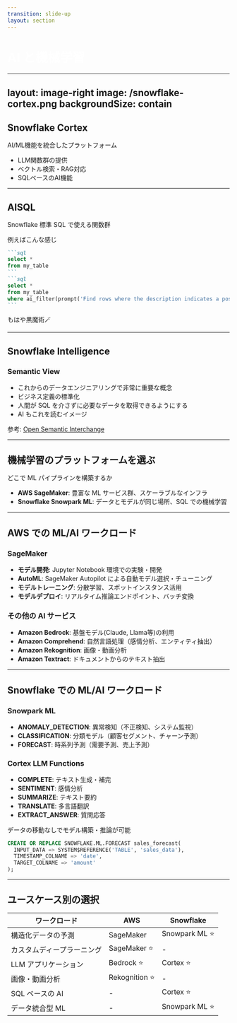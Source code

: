 ```yaml
---
transition: slide-up
layout: section
---
```


# AI と機械学習

<style>
h1 {
    color: #ffffff;
}
</style>

---
layout: image-right
image: /snowflake-cortex.png
backgroundSize: contain
---

## Snowflake Cortex

AI/ML機能を統合したプラットフォーム

- LLM関数群の提供
- ベクトル検索・RAG対応
- SQLベースのAI機能

---

## AISQL

Snowflake 標準 SQL で使える関数群

例えばこんな感じ

````md magic-move
```sql
select *
from my_table
```
```sql
select *
from my_table
where ai_filter(prompt('Find rows where the description indicates a positive sentiment'))
```
````

<v-click>
もはや黒魔術🪄
</v-click>

---

## Snowflake Intelligence

### Semantic View

- これからのデータエンジニアリングで非常に重要な概念
- ビジネス定義の標準化
- 人間が SQL を介さずに必要なデータを取得できるようにする
- AI もこれを読むイメージ

<div v-click class="mt-4">
参考: <a href="https://www.snowflake.com/ja/blog/open-semantic-interchange-ai-standard/" target="_blank">Open Semantic Interchange</a>
</div>

<style>
h2 {
    margin-bottom: 1rem;
}
h3 {
    margin-bottom: 1rem;
}
</style>

---

## 機械学習のプラットフォームを選ぶ

どこで ML パイプラインを構築するか

- **AWS SageMaker**: 豊富な ML サービス群、スケーラブルなインフラ
- **Snowflake Snowpark ML**: データとモデルが同じ場所、SQL での機械学習

---

## AWS での ML/AI ワークロード

### SageMaker

- **モデル開発**: Jupyter Notebook 環境での実験・開発
- **AutoML**: SageMaker Autopilot による自動モデル選択・チューニング
- **モデルトレーニング**: 分散学習、スポットインスタンス活用
- **モデルデプロイ**: リアルタイム推論エンドポイント、バッチ変換

### その他の AI サービス

- **Amazon Bedrock**: 基盤モデル(Claude, Llama等)の利用
- **Amazon Comprehend**: 自然言語処理（感情分析、エンティティ抽出）
- **Amazon Rekognition**: 画像・動画分析
- **Amazon Textract**: ドキュメントからのテキスト抽出

---

## Snowflake での ML/AI ワークロード

### Snowpark ML

- **ANOMALY_DETECTION**: 異常検知（不正検知、システム監視）
- **CLASSIFICATION**: 分類モデル（顧客セグメント、チャーン予測）
- **FORECAST**: 時系列予測（需要予測、売上予測）

### Cortex LLM Functions

- **COMPLETE**: テキスト生成・補完
- **SENTIMENT**: 感情分析
- **SUMMARIZE**: テキスト要約
- **TRANSLATE**: 多言語翻訳
- **EXTRACT_ANSWER**: 質問応答

データの移動なしでモデル構築・推論が可能

```sql
CREATE OR REPLACE SNOWFLAKE.ML.FORECAST sales_forecast(
  INPUT_DATA => SYSTEM$REFERENCE('TABLE', 'sales_data'),
  TIMESTAMP_COLNAME => 'date',
  TARGET_COLNAME => 'amount'
);
```

---

## ユースケース別の選択

| ワークロード | AWS | Snowflake |
|------------|-----|-----------|
| 構造化データの予測 | SageMaker | Snowpark ML ⭐ |
| カスタムディープラーニング | SageMaker ⭐ | - |
| LLM アプリケーション | Bedrock ⭐ | Cortex ⭐ |
| 画像・動画分析 | Rekognition ⭐ | - |
| SQL ベースの AI | - | Cortex ⭐ |
| データ統合型 ML | - | Snowpark ML ⭐ |
